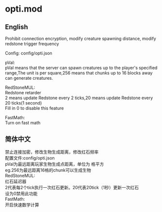 # opti.mod  
## English
Prohibit connection encryption, modify creature spawning distance, modify redstone trigger frequency  

Config: config/opti.json  

pVal:  
pVal means that the server can spawn creatures up to the player's specified range,The unit is per square,256 means that chunks up to 16 blocks away can generate creatures.  

RedStoneMUL:  
Redstone retarder  
2 means update Redstone every 2 ticks,20 means update Redstone every 20 ticks(1 second)  
Fill in 0 to disable this feature  

FastMath:  
Turn on fast math  

## 简体中文
禁止连接加密，修改生物生成距离，修改红石频率  
配置文件:config/opti.json  
pVal为最远距离玩家生物生成点距离，单位为 格平方  
eg.256为最远距离16格的chunk可以生成生物  
RedStoneMUL:  
红石延迟器  
2代表每2个tick执行一次红石更新。20代表20tick（1秒）更新一次红石  
设为0禁用此功能  
FastMath:  
开启快速数学计算  
